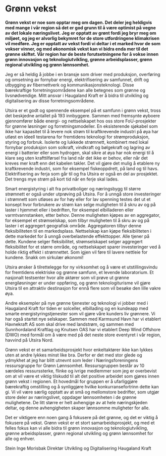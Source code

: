 # Grønn vekst

**Grønn vekst er noe som opptar meg om dagen. Det deler jeg heldigvis med mange i vår region så det er god grunn til å være optimist på vegne av det lokale næringslivet. Jeg er opptatt av grønt fordi jeg bryr meg om miljøet, og jeg er alvorlig bekymret for de store utfordringene klimakrisen vil medføre. Jeg er opptatt av vekst fordi vi deltar i et marked hvor de som vokser vinner, og med økonomisk vekst kan vi bidra enda mer til det grønne skiftet. Vår region har de beste forutsetningene for å vokse innen grønn innovasjon og teknologiutvikling, grønne arbeidsplasser, grønn regional utvikling og grønn lønnsomhet.**

Jeg er så heldig å jobbe i en bransje som driver med produksjon, overføring og omsetning av fornybar energi, elektrifisering av samfunnet, drift og utbygging av fibernettverk og kommunikasjonsteknologi. Disse bærekraftige forretningsområdene kan alle betegnes som grønne og livsnødvendige. Mitt ansvar i Haugaland Kraft er å bidra til utvikling og digitalisering av disse forretningsområdene.

Utsira er et godt og spennende eksempel på et samfunn i grønn vekst, tross det beskjedne antallet på 193 innbyggere. Sammen med fremsynte øyboere gjennomfører både energi- og nettselskapet hos oss store FoU-prosjekter for grønne løsninger og forretningsmodeller. En eksisterende sjøkabel som ikke har kapasitet til å levere nok strøm til kraftkrevende industri på øya har utløst en ideell testarena for fremtidens teknologi for strømproduksjon, styring og forbruk. Isolerte og lukkede strømnett, kombinert med lokal fornybar produksjon som solkraft, vindkraft og bølgekraft og lagring av energi i batterier eller som hydrogen, skal sikre at øya har nok energi til å klare seg uten krafttilførsel fra land når det ikke er behov, eller når det kreves mer kraft enn det kabelen takler. Det vil gjøre det mulig å etablere ny kraftkrevende industri, som for eksempel fiskeoppdrett, på land og til havs. Elektrifisering av ferja som går til og fra Utsira er også en del av prosjektet. Det trengs mye strøm på kort tid når en ferje skal lades.

Smart energistyring i alt fra privatboliger og næringsbygg til større strømnett er også under utprøving på Utsira. For å unngå store investeringer i strømnett som utløses av for høy eller for lav spenning testes det ut et konsept hvor forbrukere av strøm kan selge muligheten til å skru av og på laster i hjemmet eller i bedriften, for eksempel elbilladeren eller varmtvannstanken, etter behov. Denne muligheten kjøpes av en aggregator, for eksempel et strømselskap, som tilbyr muligheten til å skru av og på laster i et aggregert geografisk område. Aggregatoren tilbyr denne fleksibiliteten til en markedsplass. Nettselskap kan kjøpe fleksibiliteten i dette markedet for å unngå overbelastende effekttopper. Alle tjener på dette. Kundene selger fleksibilitet, strømselskapet selger aggregert fleksibilitet for et større område, og nettselskapet sparer investeringer ved å holde riktig effekt i strømnettet. Som igjen vil føre til lavere nettleie for kundene. Snakk om sirkulær økonomi!

Utsira ønsker å tilrettelegge for ny virksomhet og å være et utstillingsvindu for fremtidens elektriske og grønne samfunn, et levende laboratorium. Et nasjonalt testsenter hvor alle aktører som vil prøve ut grønne energiløsninger er under oppføring, og grønn teknologiturisme vil gjøre Utsira til en attraktiv destinasjon for ennå flere som vil besøke den lille vakre øya.

Andre eksempler på nye grønne tjenester og teknologi vi jobber med i Haugaland Kraft for tiden er solceller, elbillading og en kundeapp med smarte energistyringstjenester som vil gjøre våre kunders liv grønnere. Vi har også startet nye selskaper. Sammen med Karmsund Havn har vi etablert Havnekraft AS som skal drive med landstrøm, og sammen med Sunnhordaland Kraftlag og Knutsen OAS har vi etablert Deep Wind Offshore (DWO) med formål om å være med på det neste store eventyret i vår region, havvind på Utsira Nord.

Grønn vekst er et samarbeidsprosjekt hvor enkeltaktører ikke kan lykkes uten at andre lykkes minst like bra. Derfor er det med stor glede og ydmykhet at jeg har blitt utnevnt som leder i Næringsforeningens ressursgruppe for Grønn Lønnsomhet. Ressursgruppen består av 10 særdeles ressurssterke, flinke og ivrige medlemmer som jeg er overbevist om at vil være et viktig tilskudd til alt det positive arbeidet som gjøres innen grønn vekst i regionen. Et hovedmål for gruppen er å ufarliggjøre bærekraftig omstilling og å synliggjøre hvilke konkurransefortrinn dette kan gi. Vi vil være særlig opptatt av at små og mellomstore bedrifter, som utgjør store deler av næringslivet, oppdager lønnsomheten i de grønne mulighetene. De litt større er helt avhengige av at hele næringskjeden deltar, og denne avhengigheten skaper lønnsomme muligheter for alle.

Det er viktigere enn noen gang å fokusere på det grønne, og det er viktig å fokusere på vekst. Grønn vekst er et stort samarbeidsprosjekt, og med et felles fokus kan vi alle bidra til grønn innovasjon og teknologiutvikling, grønne arbeidsplasser, grønn regional utvikling og grønn lønnsomhet for alle og enhver.

Stein Inge Morisbak
Direktør Utvikling og Digitalisering
Haugaland Kraft

